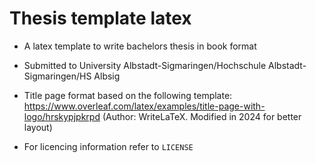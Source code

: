 # Thesis template latex
- A latex template to write bachelors thesis in book format
- Submitted to University Albstadt-Sigmaringen/Hochschule Albstadt-Sigmaringen/HS Albsig

- Title page format based on the following template: https://www.overleaf.com/latex/examples/title-page-with-logo/hrskypjpkrpd (Author: WriteLaTeX. Modified in 2024 for better layout)
- For licencing information refer to `LICENSE`